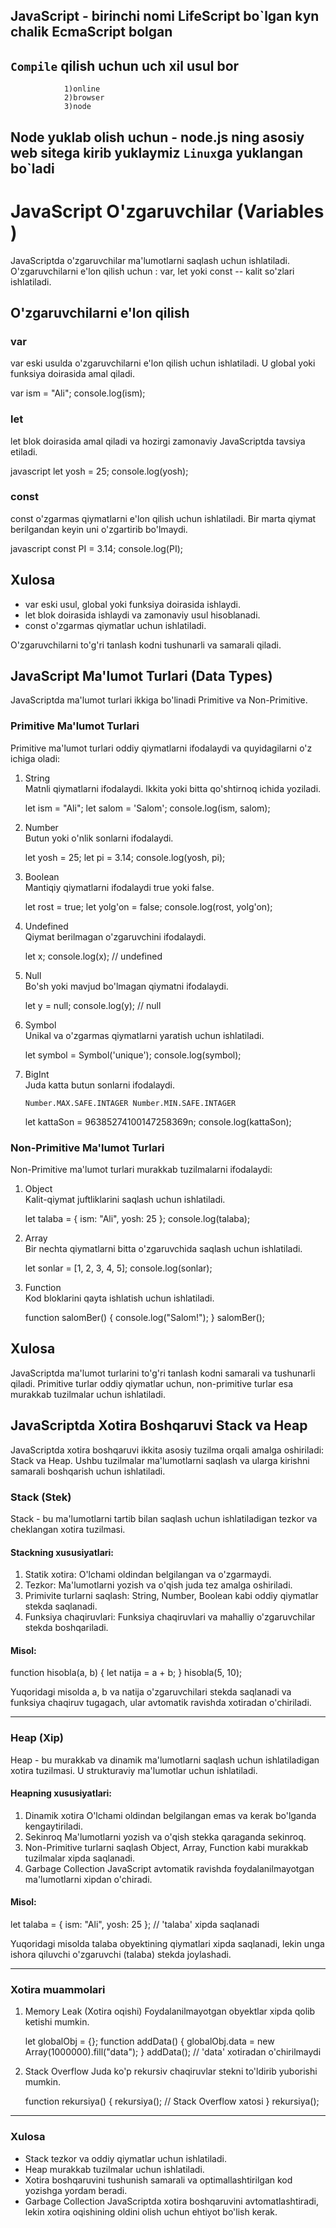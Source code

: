 ## JavaScript - birinchi nomi LifeScript bo`lgan kyn chalik EcmaScript bolgan

## `Compile` qilish uchun uch xil usul bor

                1)online
                2)browser
                3)node

## Node yuklab olish uchun - node.js ning asosiy web sitega kirib yuklaymiz `Linux`ga yuklangan bo`ladi

# JavaScript O'zgaruvchilar (Variables )

JavaScriptda o'zgaruvchilar ma'lumotlarni saqlash uchun ishlatiladi. O'zgaruvchilarni e'lon qilish uchun :
var, let yoki const -- kalit so'zlari ishlatiladi.

## O'zgaruvchilarni e'lon qilish

### var

var eski usulda o'zgaruvchilarni e'lon qilish uchun ishlatiladi. U global yoki funksiya doirasida amal qiladi.

var ism = "Ali";
console.log(ism);

### let

let blok doirasida amal qiladi va hozirgi zamonaviy JavaScriptda tavsiya etiladi.

javascript
let yosh = 25;
console.log(yosh);

### const

const o'zgarmas qiymatlarni e'lon qilish uchun ishlatiladi. Bir marta qiymat berilgandan keyin uni o'zgartirib bo'lmaydi.

javascript
const PI = 3.14;
console.log(PI);

## Xulosa

- var eski usul, global yoki funksiya doirasida ishlaydi.
- let blok doirasida ishlaydi va zamonaviy usul hisoblanadi.
- const o'zgarmas qiymatlar uchun ishlatiladi.

O'zgaruvchilarni to'g'ri tanlash kodni tushunarli va samarali qiladi.

## JavaScript Ma'lumot Turlari (Data Types)

JavaScriptda ma'lumot turlari ikkiga bo'linadi Primitive va Non-Primitive.

### Primitive Ma'lumot Turlari

Primitive ma'lumot turlari oddiy qiymatlarni ifodalaydi va quyidagilarni o'z ichiga oladi:

1. String  
   Matnli qiymatlarni ifodalaydi. Ikkita yoki bitta qo'shtirnoq ichida yoziladi.

   let ism = "Ali";
   let salom = 'Salom';
   console.log(ism, salom);

2. Number  
   Butun yoki o'nlik sonlarni ifodalaydi.

   let yosh = 25;
   let pi = 3.14;
   console.log(yosh, pi);

3. Boolean  
   Mantiqiy qiymatlarni ifodalaydi true yoki false.

   let rost = true;
   let yolg'on = false;
   console.log(rost, yolg'on);

4. Undefined  
   Qiymat berilmagan o'zgaruvchini ifodalaydi.

   let x;
   console.log(x); // undefined

5. Null  
   Bo'sh yoki mavjud bo'lmagan qiymatni ifodalaydi.

   let y = null;
   console.log(y); // null

6. Symbol  
   Unikal va o'zgarmas qiymatlarni yaratish uchun ishlatiladi.

   let symbol = Symbol('unique');
   console.log(symbol);

7. BigInt  
    Juda katta butun sonlarni ifodalaydi.

   `Number.MAX.SAFE.INTAGER
Number.MIN.SAFE.INTAGER`

   let kattaSon = 96385274100147258369n;
   console.log(kattaSon);

### Non-Primitive Ma'lumot Turlari

Non-Primitive ma'lumot turlari murakkab tuzilmalarni ifodalaydi:

1. Object  
   Kalit-qiymat juftliklarini saqlash uchun ishlatiladi.

   let talaba = {
   ism: "Ali",
   yosh: 25
   };
   console.log(talaba);

2. Array  
   Bir nechta qiymatlarni bitta o'zgaruvchida saqlash uchun ishlatiladi.

   let sonlar = [1, 2, 3, 4, 5];
   console.log(sonlar);

3. Function  
   Kod bloklarini qayta ishlatish uchun ishlatiladi.

   function salomBer() {
   console.log("Salom!");
   }
   salomBer();

## Xulosa

JavaScriptda ma'lumot turlarini to'g'ri tanlash kodni samarali va tushunarli qiladi. Primitive turlar oddiy qiymatlar uchun, non-primitive turlar esa murakkab tuzilmalar uchun ishlatiladi.

## JavaScriptda Xotira Boshqaruvi Stack va Heap

JavaScriptda xotira boshqaruvi ikkita asosiy tuzilma orqali amalga oshiriladi: Stack va Heap. Ushbu tuzilmalar ma'lumotlarni saqlash va ularga kirishni samarali boshqarish uchun ishlatiladi.

### Stack (Stek)

Stack - bu ma'lumotlarni tartib bilan saqlash uchun ishlatiladigan tezkor va cheklangan xotira tuzilmasi.

#### Stackning xususiyatlari:

1. Statik xotira: O'lchami oldindan belgilangan va o'zgarmaydi.
2. Tezkor: Ma'lumotlarni yozish va o'qish juda tez amalga oshiriladi.
3. Primivite turlarni saqlash: String, Number, Boolean kabi oddiy qiymatlar stekda saqlanadi.
4. Funksiya chaqiruvlari: Funksiya chaqiruvlari va mahalliy o'zgaruvchilar stekda boshqariladi.

#### Misol:

function hisobla(a, b) {
let natija = a + b;
}
hisobla(5, 10);

Yuqoridagi misolda a, b va natija o'zgaruvchilari stekda saqlanadi va funksiya chaqiruv tugagach, ular avtomatik ravishda xotiradan o'chiriladi.

---

### Heap (Xip)

Heap - bu murakkab va dinamik ma'lumotlarni saqlash uchun ishlatiladigan xotira tuzilmasi. U strukturaviy ma'lumotlar uchun ishlatiladi.

#### Heapning xususiyatlari:

1. Dinamik xotira O'lchami oldindan belgilangan emas va kerak bo'lganda kengaytiriladi.
2. Sekinroq Ma'lumotlarni yozish va o'qish stekka qaraganda sekinroq.
3. Non-Primitive turlarni saqlash Object, Array, Function kabi murakkab tuzilmalar xipda saqlanadi.
4. Garbage Collection JavaScript avtomatik ravishda foydalanilmayotgan ma'lumotlarni xipdan o'chiradi.

#### Misol:

let talaba = {
ism: "Ali",
yosh: 25
}; // 'talaba' xipda saqlanadi

Yuqoridagi misolda talaba obyektining qiymatlari xipda saqlanadi, lekin unga ishora qiluvchi o'zgaruvchi (talaba) stekda joylashadi.

---

### Xotira muammolari

1. Memory Leak (Xotira oqishi) Foydalanilmayotgan obyektlar xipda qolib ketishi mumkin.

   let globalObj = {};
   function addData() {
   globalObj.data = new Array(1000000).fill("data");
   }
   addData(); // 'data' xotiradan o'chirilmaydi

2. Stack Overflow Juda ko'p rekursiv chaqiruvlar stekni to'ldirib yuborishi mumkin.

   function rekursiya() {
   rekursiya(); // Stack Overflow xatosi
   }
   rekursiya();

---

### Xulosa

- Stack tezkor va oddiy qiymatlar uchun ishlatiladi.
- Heap murakkab tuzilmalar uchun ishlatiladi.
- Xotira boshqaruvini tushunish samarali va optimallashtirilgan kod yozishga yordam beradi.
- Garbage Collection JavaScriptda xotira boshqaruvini avtomatlashtiradi, lekin xotira oqishining oldini olish uchun ehtiyot bo'lish kerak.
